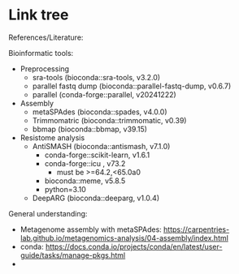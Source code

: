 # Link tree

References/Literature:



Bioinformatic tools:
- Preprocessing
    - sra-tools (bioconda::sra-tools, v3.2.0)
    - parallel fastq dump (bioconda::parallel-fastq-dump, v0.6.7)
    - parallel (conda-forge::parallel, v20241222)
- Assembly
    - metaSPAdes (bioconda::spades, v4.0.0)
    - Trimmomatric (bioconda::trimmomatic, v0.39)
    - bbmap (bioconda::bbmap, v39.15)
- Resistome analysis
    - AntiSMASH (bioconda::antismash, v7.1.0)
        - conda-forge::scikit-learn, v1.6.1
        - conda-forge::icu , v73.2
            - must be >=64.2,<65.0a0
        - bioconda::meme, v5.8.5
        - python=3.10
    - DeepARG (bioconda::deeparg, v1.0.4)
    


General understanding:
- Metagenome assembly with metaSPAdes: https://carpentries-lab.github.io/metagenomics-analysis/04-assembly/index.html
- conda: https://docs.conda.io/projects/conda/en/latest/user-guide/tasks/manage-pkgs.html
- 
